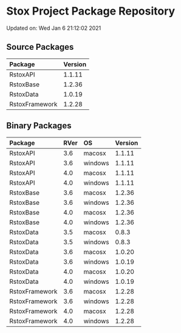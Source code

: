 # Stox Project Package Repository


Updated on: Wed Jan  6 21:12:02 2021
## Source Packages

|Package        |Version |
|:--------------|:-------|
|RstoxAPI       |1.1.11  |
|RstoxBase      |1.2.36  |
|RstoxData      |1.0.19  |
|RstoxFramework |1.2.28  |

## Binary Packages

|Package        |RVer |OS      |Version |
|:--------------|:----|:-------|:-------|
|RstoxAPI       |3.6  |macosx  |1.1.11  |
|RstoxAPI       |3.6  |windows |1.1.11  |
|RstoxAPI       |4.0  |macosx  |1.1.11  |
|RstoxAPI       |4.0  |windows |1.1.11  |
|RstoxBase      |3.6  |macosx  |1.2.36  |
|RstoxBase      |3.6  |windows |1.2.36  |
|RstoxBase      |4.0  |macosx  |1.2.36  |
|RstoxBase      |4.0  |windows |1.2.36  |
|RstoxData      |3.5  |macosx  |0.8.3   |
|RstoxData      |3.5  |windows |0.8.3   |
|RstoxData      |3.6  |macosx  |1.0.20  |
|RstoxData      |3.6  |windows |1.0.19  |
|RstoxData      |4.0  |macosx  |1.0.20  |
|RstoxData      |4.0  |windows |1.0.19  |
|RstoxFramework |3.6  |macosx  |1.2.28  |
|RstoxFramework |3.6  |windows |1.2.28  |
|RstoxFramework |4.0  |macosx  |1.2.28  |
|RstoxFramework |4.0  |windows |1.2.28  |
